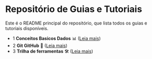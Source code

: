 # Repositório de Guias e Tutoriais

Este é o README principal do repositório, que lista todos os guias e tutoriais disponíveis.

- 1 **Conceitos Basicos Dados**  📊  ([Leia mais](01-Conceitos-Basicos-Dados.md))
- 2 **Git GitHub**  🐙  ([Leia mais](02-Git-GitHub.md))
- 3 **Trilha de ferramentas**  🛠️  ([Leia mais](03-Trilha-de-ferramentas.md))
